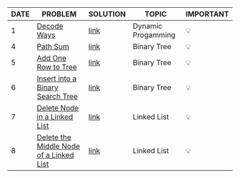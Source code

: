 | DATE | PROBLEM                                                                                                                       | SOLUTION                                                                                                               | TOPIC              | IMPORTANT |
| ---- | ----------------------------------------------------------------------------------------------------------------------------- | ---------------------------------------------------------------------------------------------------------------------- | ------------------ | --------- |
| 1    | [Decode Ways](https://leetcode.com/problems/decode-ways/)                                                                     | [link]()                                                                                                               | Dynamic Progamming | 💡        |
| 4    | [Path Sum](https://leetcode.com/problems/path-sum/)                                                                           | [link](https://github.com/Shweta2024/LeetCode-Grind/blob/OCT4/OCT%20CHALLENGES/OCT-4_Path-Sum.cpp)                     | Binary Tree        | 💡        |
| 5    | [Add One Row to Tree](https://leetcode.com/problems/add-one-row-to-tree/)                                                     | [link](https://github.com/Shweta2024/LeetCode-Grind/blob/OCT5/OCT%20CHALLENGES/OCT-5_Add-One-Row-to-Tree.cpp)          | Binary Tree        | 💡        |
| 6    | [Insert into a Binary Search Tree](https://leetcode.com/problems/insert-into-a-binary-search-tree/)                           | [link](https://github.com/utkarsh006/LeetCode-Grind/blob/OCT6/OCT%20CHALLENGES/OCT-6_Insert-into-a-Binary-Search-Tree) | Binary Tree        | 💡        |
| 7    | [Delete Node in a Linked List](https://leetcode.com/problems/delete-node-in-a-linked-list/)                                   | [link]()                                                                                                               | Linked List        | 💡        |
| 8    | [Delete the Middle Node of a Linked List](https://leetcode.com/problems/delete-the-middle-node-of-a-linked-list/submissions/) | [link]()                                                                                                               | Linked List        | 💡        |
